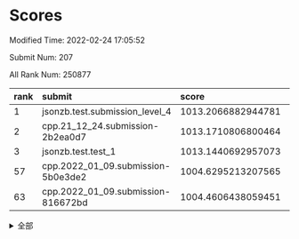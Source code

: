 # Scores

Modified Time: 2022-02-24 17:05:52

Submit Num: 207

All Rank Num: 250877

| rank |               submit               |       score        |       sigma        | pk_num |
| :--- | :--------------------------------- | :----------------- | :----------------- | :----- |
| 1    | jsonzb.test.submission_level_4     | 1013.2066882944781 | 0.8124458445026198 | 4849   |
| 2    | cpp.21_12_24.submission-2b2ea0d7   | 1013.1710806800464 | 0.8121384009212856 | 4851   |
| 3    | jsonzb.test.test_1                 | 1013.1440692957073 | 0.822789983328876  | 4844   |
| 57   | cpp.2022_01_09.submission-5b0e3de2 | 1004.6295213207565 | 0.7077327762450268 | 4844   |
| 63   | cpp.2022_01_09.submission-816672bd | 1004.4606438059451 | 0.7156219810506586 | 4849   |


<details>
<summary>全部</summary>

| rank |                 submit                 |       score        |       sigma        | pk_num |
| :--- | :------------------------------------- | :----------------- | :----------------- | :----- |
| 1    | jsonzb.test.submission_level_4         | 1013.2066882944781 | 0.8124458445026198 | 4849   |
| 2    | cpp.21_12_24.submission-2b2ea0d7       | 1013.1710806800464 | 0.8121384009212856 | 4851   |
| 3    | jsonzb.test.test_1                     | 1013.1440692957073 | 0.822789983328876  | 4844   |
| 4    | gobigger.level_3.submission_level_3_33 | 1011.3071696847403 | 0.7599497191309088 | 4846   |
| 5    | gobigger.level_3.submission_level_3_7  | 1010.9387493181902 | 0.7423702172381956 | 4853   |
| 6    | gobigger.level_3.submission_level_3_45 | 1010.9057343250942 | 0.7638901156562451 | 4854   |
| 7    | gobigger.level_3.submission_level_3_41 | 1010.8538197471557 | 0.7860084297520493 | 4851   |
| 8    | gobigger.level_3.submission_level_3_37 | 1010.8261687798934 | 0.7770278412392629 | 4846   |
| 9    | gobigger.level_3.submission_level_3_25 | 1010.77744167386   | 0.7618791774443981 | 4848   |
| 10   | gobigger.level_3.submission_level_3_3  | 1010.6853960523927 | 0.7832797506102877 | 4849   |
| 11   | gobigger.level_3.submission_level_3_42 | 1010.5482039667684 | 0.764312986838554  | 4843   |
| 12   | gobigger.level_3.submission_level_3_21 | 1010.5458211265264 | 0.7636737128259597 | 4847   |
| 13   | gobigger.level_3.submission_level_3_32 | 1010.5348864617101 | 0.7559143217932096 | 4844   |
| 14   | gobigger.level_3.submission_level_3_34 | 1010.5164713084639 | 0.7609647407197345 | 4849   |
| 15   | gobigger.level_3.submission_level_3_9  | 1010.4212575400824 | 0.7470056659352285 | 4844   |
| 16   | gobigger.level_3.submission_level_3_38 | 1010.3472335408652 | 0.7509565935713677 | 4849   |
| 17   | gobigger.level_3.submission_level_3_17 | 1010.3319777181164 | 0.7378666772285059 | 4850   |
| 18   | gobigger.level_3.submission_level_3_1  | 1010.2565395953677 | 0.7534598526278204 | 4851   |
| 19   | gobigger.level_3.submission_level_3_13 | 1010.1899820749129 | 0.7546484579469656 | 4853   |
| 20   | gobigger.level_3.submission_level_3_18 | 1010.188478940614  | 0.7550287787718678 | 4850   |
| 21   | gobigger.level_3.submission_level_3_27 | 1010.1829356672404 | 0.7537122424847013 | 4847   |
| 22   | gobigger.level_3.submission_level_3_35 | 1010.1286242131213 | 0.7714058537497877 | 4851   |
| 23   | gobigger.level_3.submission_level_3_47 | 1010.105041351882  | 0.7645295431639387 | 4846   |
| 24   | gobigger.level_3.submission_level_3_48 | 1010.0296918978274 | 0.7547920467683913 | 4848   |
| 25   | gobigger.level_3.submission_level_3_28 | 1010.0256917039277 | 0.7668836444904499 | 4843   |
| 26   | gobigger.level_3.submission_level_3_36 | 1010.0229975006598 | 0.7669031142695942 | 4848   |
| 27   | gobigger.level_3.submission_level_3_30 | 1009.9773860930047 | 0.7578059195483908 | 4850   |
| 28   | gobigger.level_3.submission_level_3_2  | 1009.9506303044072 | 0.7554505644103103 | 4843   |
| 29   | gobigger.level_3.submission_level_3_15 | 1009.9276381621144 | 0.7565427434650073 | 4845   |
| 30   | gobigger.level_3.submission_level_3_20 | 1009.8900182317391 | 0.7240675303053343 | 4849   |
| 31   | gobigger.level_3.submission_level_3_16 | 1009.8898721849328 | 0.7622858921653907 | 4853   |
| 32   | gobigger.level_3.submission_level_3_43 | 1009.8434264063231 | 0.7559106986476498 | 4848   |
| 33   | gobigger.level_3.submission_level_3_0  | 1009.7477408586652 | 0.7546548801219588 | 4847   |
| 34   | gobigger.level_3.submission_level_3_31 | 1009.7244237774664 | 0.7400353560657823 | 4851   |
| 35   | gobigger.level_3.submission_level_3_12 | 1009.7143636025954 | 0.7540422324611842 | 4848   |
| 36   | gobigger.level_3.submission_level_3_24 | 1009.6853267225368 | 0.7737895043383693 | 4851   |
| 37   | gobigger.level_3.submission_level_3_23 | 1009.6453980776193 | 0.7396433057020098 | 4846   |
| 38   | gobigger.level_3.submission_level_3_46 | 1009.6020048753724 | 0.7482718138930002 | 4847   |
| 39   | gobigger.level_3.submission_level_3_40 | 1009.6017684525472 | 0.7657327683421625 | 4850   |
| 40   | gobigger.level_3.submission_level_3_19 | 1009.5996114247365 | 0.761827043856677  | 4846   |
| 41   | gobigger.level_3.submission_level_3_39 | 1009.5547751280737 | 0.7606520691400437 | 4851   |
| 42   | gobigger.level_3.submission_level_3_14 | 1009.4754856561705 | 0.7538563476762674 | 4843   |
| 43   | gobigger.level_3.submission_level_3_6  | 1009.4404536103808 | 0.7732455455453081 | 4852   |
| 44   | gobigger.level_3.submission_level_3_10 | 1009.4360377367503 | 0.7412149512006321 | 4845   |
| 45   | gobigger.level_3.submission_level_3_8  | 1009.4066849726597 | 0.7405119073329609 | 4847   |
| 46   | gobigger.level_3.submission_level_3_49 | 1009.2141039223657 | 0.7399287228261974 | 4849   |
| 47   | gobigger.level_3.submission_level_3_11 | 1009.1096741046648 | 0.7533002979474525 | 4849   |
| 48   | gobigger.level_3.submission_level_3_4  | 1008.8066986445809 | 0.7706174326630932 | 4850   |
| 49   | gobigger.level_3.submission_level_3_26 | 1008.7304632039501 | 0.7707108120933603 | 4849   |
| 50   | gobigger.level_3.submission_level_3_22 | 1008.2935146324975 | 0.7538710790381437 | 4849   |
| 51   | gobigger.level_3.submission_level_3_44 | 1008.2716527984303 | 0.7226399015858315 | 4849   |
| 52   | gobigger.level_3.submission_level_3_29 | 1007.9495494665449 | 0.7282391328259689 | 4853   |
| 53   | gobigger.level_3.submission_level_3_5  | 1007.5165409506413 | 0.7593466548220378 | 4847   |
| 54   | gobigger.level_1.submission_level_1_39 | 1005.3294725741631 | 0.7281306877935215 | 4852   |
| 55   | gobigger.level_1.submission_level_1_29 | 1005.156434014958  | 0.7063329674853186 | 4849   |
| 56   | gobigger.level_1.submission_level_1_18 | 1004.8166246366201 | 0.7275528286309803 | 4849   |
| 57   | cpp.2022_01_09.submission-5b0e3de2     | 1004.6295213207565 | 0.7077327762450268 | 4844   |
| 58   | gobigger.level_1.submission_level_1_16 | 1004.511853796197  | 0.728677774843614  | 4847   |
| 59   | gobigger.level_1.submission_level_1_32 | 1004.5090485279901 | 0.7182861158150097 | 4852   |
| 60   | gobigger.level_1.submission_level_1_0  | 1004.504805718725  | 0.7068399703250833 | 4842   |
| 61   | gobigger.level_1.submission_level_1_23 | 1004.496498202566  | 0.7164580170790162 | 4852   |
| 62   | gobigger.level_1.submission_level_1_34 | 1004.4726387130182 | 0.710978188707687  | 4843   |
| 63   | cpp.2022_01_09.submission-816672bd     | 1004.4606438059451 | 0.7156219810506586 | 4849   |
| 64   | gobigger.level_1.submission_level_1_12 | 1004.4225815669118 | 0.7306484626172631 | 4846   |
| 65   | gobigger.level_1.submission_level_1_48 | 1004.3108247834438 | 0.7263156221408467 | 4851   |
| 66   | gobigger.level_1.submission_level_1_45 | 1004.1969151703217 | 0.7131797822475981 | 4854   |
| 67   | gobigger.level_1.submission_level_1_1  | 1004.0176392189663 | 0.7159680069026166 | 4850   |
| 68   | gobigger.level_1.submission_level_1_31 | 1004.0057126474799 | 0.7026988403272606 | 4844   |
| 69   | gobigger.level_1.submission_level_1_28 | 1003.8733463100373 | 0.7197008717757901 | 4845   |
| 70   | gobigger.level_1.submission_level_1_10 | 1003.8565082731428 | 0.7053626886008971 | 4849   |
| 71   | gobigger.level_1.submission_level_1_8  | 1003.6875107433485 | 0.7086642274716166 | 4850   |
| 72   | gobigger.level_1.submission_level_1_11 | 1003.4942084952352 | 0.7168403419700845 | 4848   |
| 73   | gobigger.level_1.submission_level_1_13 | 1003.4808229859832 | 0.7185718567818569 | 4850   |
| 74   | gobigger.level_1.submission_level_1_35 | 1003.416521638528  | 0.7061908293748149 | 4848   |
| 75   | gobigger.level_1.submission_level_1_36 | 1003.3450829457598 | 0.7164161296836628 | 4848   |
| 76   | gobigger.level_1.submission_level_1_6  | 1003.3079871686552 | 0.7172074335612404 | 4847   |
| 77   | gobigger.level_1.submission_level_1_42 | 1003.2910844077319 | 0.7205412862537557 | 4851   |
| 78   | gobigger.level_1.submission_level_1_26 | 1003.23044996323   | 0.7129159016955916 | 4850   |
| 79   | gobigger.level_1.submission_level_1_2  | 1003.2217376953871 | 0.7189386272067203 | 4851   |
| 80   | gobigger.level_1.submission_level_1_14 | 1003.2177683291352 | 0.7134578530278639 | 4850   |
| 81   | gobigger.level_1.submission_level_1_15 | 1003.1812146947339 | 0.7057788681206425 | 4846   |
| 82   | gobigger.level_1.submission_level_1_4  | 1003.133859851577  | 0.7139370173090696 | 4846   |
| 83   | gobigger.level_1.submission_level_1_17 | 1003.1008845209519 | 0.7166373017368425 | 4849   |
| 84   | gobigger.level_1.submission_level_1_49 | 1003.0963728292766 | 0.7202650226979004 | 4850   |
| 85   | gobigger.level_1.submission_level_1_46 | 1003.0908896151859 | 0.7127528720617453 | 4851   |
| 86   | gobigger.level_1.submission_level_1_44 | 1003.0459429973799 | 0.729347565049203  | 4851   |
| 87   | gobigger.level_1.submission_level_1_33 | 1003.0078045466736 | 0.7136121073709024 | 4847   |
| 88   | gobigger.level_1.submission_level_1_21 | 1002.9154486617925 | 0.7133304607016213 | 4848   |
| 89   | gobigger.level_1.submission_level_1_38 | 1002.8286883616955 | 0.704306561772803  | 4847   |
| 90   | gobigger.level_1.submission_level_1_25 | 1002.7784398157359 | 0.7213704213599839 | 4857   |
| 91   | gobigger.level_1.submission_level_1_22 | 1002.7078567486591 | 0.7153150649457946 | 4844   |
| 92   | gobigger.level_1.submission_level_1_19 | 1002.6788291995875 | 0.7126522797548294 | 4852   |
| 93   | gobigger.level_1.submission_level_1_43 | 1002.6749720475104 | 0.7118473686484541 | 4845   |
| 94   | gobigger.level_1.submission_level_1_47 | 1002.6598216092935 | 0.7137908565377434 | 4850   |
| 95   | gobigger.level_1.submission_level_1_3  | 1002.6198059642577 | 0.7104061785154702 | 4841   |
| 96   | gobigger.level_1.submission_level_1_9  | 1002.5741185507748 | 0.7017765450707989 | 4847   |
| 97   | gobigger.level_1.submission_level_1_30 | 1002.5146997715193 | 0.7118439274058377 | 4847   |
| 98   | gobigger.level_1.submission_level_1_24 | 1002.4995689901596 | 0.7116340683813678 | 4854   |
| 99   | gobigger.level_1.submission_level_1_27 | 1002.4211561652746 | 0.7146810466446346 | 4847   |
| 100  | gobigger.level_1.submission_level_1_41 | 1002.4012481143742 | 0.7099254459355502 | 4852   |
| 101  | gobigger.level_1.submission_level_1_7  | 1002.2237560800968 | 0.7063520271113727 | 4848   |
| 102  | gobigger.level_1.submission_level_1_20 | 1002.1500911134335 | 0.7116480111380642 | 4850   |
| 103  | gobigger.level_1.submission_level_1_40 | 1001.6796400192653 | 0.7063836707006287 | 4848   |
| 104  | gobigger.level_1.submission_level_1_5  | 1001.4140712430814 | 0.7129230900917315 | 4845   |
| 105  | gobigger.level_1.submission_level_1_37 | 1001.2573017763111 | 0.7165272228117986 | 4843   |
| 106  | gobigger.random.submission_random_41   | 997.5039211704974  | 0.7036256054711677 | 4849   |
| 107  | gobigger.random.submission_random_3    | 997.2769451510628  | 0.699844594800859  | 4844   |
| 108  | gobigger.random.submission_random_30   | 997.1575921092359  | 0.7118310093884267 | 4849   |
| 109  | gobigger.random.submission_random_33   | 997.0943538761144  | 0.7227613418156612 | 4847   |
| 110  | gobigger.random.submission_random_42   | 997.070616502287   | 0.7196487241218049 | 4846   |
| 111  | gobigger.random.submission_random_39   | 996.882833914119   | 0.7175934878637469 | 4845   |
| 112  | gobigger.random.submission_random_19   | 996.8587698364872  | 0.7139531630185812 | 4839   |
| 113  | gobigger.random.submission_random_24   | 996.8307396949637  | 0.6981337877082708 | 4845   |
| 114  | gobigger.random.submission_random_36   | 996.8084017493353  | 0.7014203229648484 | 4850   |
| 115  | gobigger.random.submission_random_27   | 996.7390388827706  | 0.7146571531629032 | 4845   |
| 116  | gobigger.random.submission_random_4    | 996.6837366927836  | 0.7146061625053263 | 4846   |
| 117  | gobigger.random.submission_random_0    | 996.5957498709355  | 0.7094631535423788 | 4852   |
| 118  | gobigger.random.submission_random_6    | 996.563563270632   | 0.7051988271941881 | 4844   |
| 119  | gobigger.random.submission_random_12   | 996.536010295342   | 0.7125328990960805 | 4851   |
| 120  | gobigger.random.submission_random_9    | 996.5026256057456  | 0.7016930234712029 | 4848   |
| 121  | gobigger.random.submission_random_18   | 996.3722268321987  | 0.7056207662913743 | 4850   |
| 122  | gobigger.random.submission_random_44   | 996.3344627393534  | 0.7171489216947626 | 4845   |
| 123  | gobigger.random.submission_random_25   | 996.2961128286025  | 0.7116942878140234 | 4846   |
| 124  | gobigger.random.submission_random_1    | 996.2764847121754  | 0.705086792194705  | 4850   |
| 125  | gobigger.random.submission_random_16   | 996.269664767879   | 0.7148601897397012 | 4847   |
| 126  | gobigger.random.submission_random_35   | 996.1536042830853  | 0.7162964305967024 | 4845   |
| 127  | gobigger.random.submission_random_37   | 996.1440284511591  | 0.7128942965361562 | 4848   |
| 128  | gobigger.random.submission_random_21   | 996.1085510670647  | 0.7103315226159201 | 4848   |
| 129  | gobigger.random.submission_random_20   | 996.0885243885141  | 0.7051047040061647 | 4848   |
| 130  | gobigger.random.submission_random_17   | 996.052007765743   | 0.7121377254345191 | 4850   |
| 131  | gobigger.random.submission_random_43   | 996.0171838964927  | 0.7060613553871499 | 4851   |
| 132  | gobigger.random.submission_random_5    | 995.994490368115   | 0.6992160308169258 | 4845   |
| 133  | gobigger.random.submission_random_13   | 995.964465885666   | 0.7113203467286572 | 4848   |
| 134  | gobigger.random.submission_random_10   | 995.9058013652664  | 0.7122701833315078 | 4847   |
| 135  | gobigger.random.submission_random_49   | 995.8299731690178  | 0.7067170281400023 | 4842   |
| 136  | gobigger.random.submission_random_40   | 995.7441606321601  | 0.7080730881906039 | 4851   |
| 137  | gobigger.random.submission_random_15   | 995.7332654722435  | 0.713474404253453  | 4848   |
| 138  | gobigger.random.submission_random_14   | 995.7056219962549  | 0.7005906442357948 | 4850   |
| 139  | gobigger.random.submission_random_32   | 995.6950441780962  | 0.7115301847410145 | 4845   |
| 140  | gobigger.random.submission_random_7    | 995.6726253545439  | 0.718724990364992  | 4848   |
| 141  | gobigger.random.submission_random_48   | 995.6091002239017  | 0.7135595662268348 | 4847   |
| 142  | gobigger.random.submission_random_28   | 995.564415491352   | 0.7164865198294733 | 4848   |
| 143  | gobigger.random.submission_random_45   | 995.5618163400152  | 0.7181871897538747 | 4844   |
| 144  | gobigger.random.submission_random_23   | 995.449967385781   | 0.7147094620280565 | 4848   |
| 145  | gobigger.random.submission_random_26   | 995.2996695499701  | 0.7166748139849037 | 4851   |
| 146  | gobigger.random.submission_random_47   | 995.2491155770281  | 0.7068428773285517 | 4848   |
| 147  | gobigger.random.submission_random_46   | 995.094905119339   | 0.7170002025664874 | 4848   |
| 148  | gobigger.random.submission_random_29   | 995.0894902815343  | 0.7031904444728039 | 4848   |
| 149  | gobigger.random.submission_random_2    | 995.0068492355297  | 0.711573704323264  | 4847   |
| 150  | gobigger.random.submission_random_22   | 994.9694644394702  | 0.7329783259298881 | 4845   |
| 151  | gobigger.random.submission_random_8    | 994.7723477319827  | 0.7122085284981734 | 4846   |
| 152  | gobigger.random.submission_random_31   | 994.7379390137461  | 0.7225374258527452 | 4844   |
| 153  | gobigger.random.submission_random_38   | 994.7163506746876  | 0.7190076235007761 | 4848   |
| 154  | gobigger.random.submission_random_11   | 994.470744408695   | 0.7350286225015235 | 4845   |
| 155  | gobigger.random.submission_random_34   | 994.4489339148467  | 0.7079471037331001 | 4849   |
| 156  | gobigger.level_2.submission_level_2_4  | 993.9853345310166  | 0.7334602771765215 | 4850   |
| 157  | gobigger.level_2.submission_level_2_39 | 993.8162712615982  | 0.7236800157528157 | 4851   |
| 158  | gobigger.level_2.submission_level_2_47 | 993.319581829409   | 0.7397459588532052 | 4847   |
| 159  | gobigger.level_2.submission_level_2_36 | 993.2245937453225  | 0.7395788439966265 | 4847   |
| 160  | gobigger.level_2.submission_level_2_21 | 993.1896572017646  | 0.7370546045165005 | 4850   |
| 161  | gobigger.level_2.submission_level_2_22 | 993.1514406588394  | 0.74116526959356   | 4848   |
| 162  | gobigger.level_2.submission_level_2_9  | 993.0761040801665  | 0.7318236107221376 | 4850   |
| 163  | gobigger.level_2.submission_level_2_49 | 993.0645690833046  | 0.7513283208032734 | 4852   |
| 164  | gobigger.level_2.submission_level_2_32 | 992.9970952354013  | 0.7399041694834355 | 4850   |
| 165  | gobigger.level_2.submission_level_2_48 | 992.9644800596243  | 0.7337187633128689 | 4846   |
| 166  | gobigger.level_2.submission_level_2_23 | 992.9456106492671  | 0.7497180322023977 | 4844   |
| 167  | gobigger.level_2.submission_level_2_40 | 992.9357836644754  | 0.750086908428657  | 4849   |
| 168  | gobigger.level_2.submission_level_2_29 | 992.927728094642   | 0.7427872718175331 | 4849   |
| 169  | gobigger.level_2.submission_level_2_19 | 992.7666224990079  | 0.7261248276544604 | 4851   |
| 170  | gobigger.level_2.submission_level_2_20 | 992.7473148290288  | 0.7475190211335385 | 4850   |
| 171  | gobigger.level_2.submission_level_2_6  | 992.7118136497926  | 0.7465123413043799 | 4843   |
| 172  | gobigger.level_2.submission_level_2_5  | 992.6743091567973  | 0.7396296563941009 | 4849   |
| 173  | gobigger.level_2.submission_level_2_33 | 992.6179875288346  | 0.7425650905557899 | 4848   |
| 174  | gobigger.level_2.submission_level_2_16 | 992.6032374603267  | 0.7575579386380225 | 4846   |
| 175  | gobigger.level_2.submission_level_2_2  | 992.5011657443097  | 0.7479398090771504 | 4844   |
| 176  | gobigger.level_2.submission_level_2_24 | 992.4338347557542  | 0.7451405824342232 | 4847   |
| 177  | gobigger.level_2.submission_level_2_18 | 992.3963398988724  | 0.7288548862480277 | 4850   |
| 178  | gobigger.level_2.submission_level_2_31 | 992.3714630147783  | 0.7491881472463827 | 4853   |
| 179  | gobigger.level_2.submission_level_2_7  | 992.3575114159113  | 0.7434207784334108 | 4848   |
| 180  | gobigger.level_2.submission_level_2_10 | 992.3123328015297  | 0.7578100575245058 | 4847   |
| 181  | gobigger.level_2.submission_level_2_15 | 992.2868977546034  | 0.7481347123969151 | 4852   |
| 182  | gobigger.level_2.submission_level_2_41 | 992.2113765608552  | 0.7558861477119119 | 4852   |
| 183  | gobigger.level_2.submission_level_2_30 | 992.1229722386902  | 0.7709346447990268 | 4851   |
| 184  | gobigger.level_2.submission_level_2_8  | 992.0276787806544  | 0.7453645552402426 | 4849   |
| 185  | gobigger.level_2.submission_level_2_34 | 991.9538163202933  | 0.7452904146003735 | 4845   |
| 186  | gobigger.level_2.submission_level_2_44 | 991.8984511931328  | 0.7458302761475168 | 4844   |
| 187  | gobigger.level_2.submission_level_2_25 | 991.8580633600508  | 0.7490701892101185 | 4844   |
| 188  | gobigger.level_2.submission_level_2_12 | 991.8407775413689  | 0.7448100390997643 | 4846   |
| 189  | gobigger.level_2.submission_level_2_14 | 991.8158777453551  | 0.7398731501606605 | 4846   |
| 190  | gobigger.level_2.submission_level_2_27 | 991.7454628516962  | 0.7588042977568377 | 4848   |
| 191  | gobigger.level_2.submission_level_2_17 | 991.6568144151385  | 0.7568313981704474 | 4850   |
| 192  | gobigger.level_2.submission_level_2_42 | 991.4920384988613  | 0.7499985205868126 | 4848   |
| 193  | gobigger.level_2.submission_level_2_28 | 991.4901295520066  | 0.7534914082143075 | 4845   |
| 194  | gobigger.level_2.submission_level_2_1  | 991.3544591435146  | 0.7522595498730715 | 4848   |
| 195  | gobigger.level_2.submission_level_2_3  | 991.3217120085484  | 0.7551486837448387 | 4849   |
| 196  | gobigger.level_2.submission_level_2_46 | 991.1671098238136  | 0.7521785403726259 | 4847   |
| 197  | gobigger.level_2.submission_level_2_0  | 991.0870358545657  | 0.7422555897828915 | 4848   |
| 198  | gobigger.level_2.submission_level_2_35 | 991.0792081531073  | 0.7368720655876814 | 4844   |
| 199  | gobigger.level_2.submission_level_2_11 | 990.8877640905201  | 0.763334224027024  | 4847   |
| 200  | gobigger.level_2.submission_level_2_13 | 990.7427586077182  | 0.7628731845522416 | 4851   |
| 201  | gobigger.level_2.submission_level_2_43 | 990.6354061991912  | 0.7774678611432502 | 4843   |
| 202  | gobigger.level_2.submission_level_2_45 | 990.572641864684   | 0.7756746624984899 | 4842   |
| 203  | gobigger.level_2.submission_level_2_26 | 990.5452513809381  | 0.7605327028594604 | 4839   |
| 204  | gobigger.level_2.submission_level_2_38 | 990.4030600080973  | 0.789274318126074  | 4849   |
| 205  | gobigger.level_2.submission_level_2_37 | 990.2889329017002  | 0.7641399630478716 | 4845   |
| 206  | gobigger.none.submission_none_1        | 977.5501227676119  | 1.354658074429165  | 4847   |
| 207  | gobigger.none.submission_none_0        | 976.082601865113   | 1.473737279535472  | 4848   |

</details>